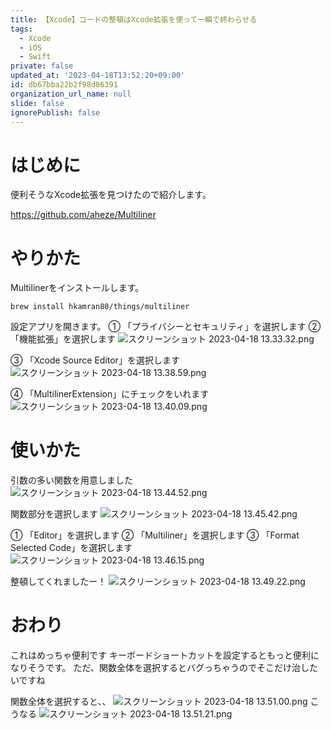 ```yaml
---
title: 【Xcode】コードの整頓はXcode拡張を使って一瞬で終わらせる
tags:
  - Xcode
  - iOS
  - Swift
private: false
updated_at: '2023-04-18T13:52:20+09:00'
id: db67bba22b2f98d86391
organization_url_name: null
slide: false
ignorePublish: false
---
```

# はじめに
便利そうなXcode拡張を見つけたので紹介します。

https://github.com/aheze/Multiliner

# やりかた
Multilinerをインストールします。
```:ターミナル
brew install hkamran80/things/multiliner
```

設定アプリを開きます。
① 「プライバシーとセキュリティ」を選択します
② 「機能拡張」を選択します
![スクリーンショット 2023-04-18 13.33.32.png](https://qiita-image-store.s3.ap-northeast-1.amazonaws.com/0/1745371/dc44130e-33d7-6b9f-e69e-aa84b686af7c.png)

③ 「Xcode Source Editor」を選択します
![スクリーンショット 2023-04-18 13.38.59.png](https://qiita-image-store.s3.ap-northeast-1.amazonaws.com/0/1745371/8c5d0569-52b7-065b-5931-3ef6d4a1529b.png)

④ 「MultilinerExtension」にチェックをいれます
![スクリーンショット 2023-04-18 13.40.09.png](https://qiita-image-store.s3.ap-northeast-1.amazonaws.com/0/1745371/39f31a40-c7e9-9930-14a8-d1d233dd4f59.png)

# 使いかた
引数の多い関数を用意しました
![スクリーンショット 2023-04-18 13.44.52.png](https://qiita-image-store.s3.ap-northeast-1.amazonaws.com/0/1745371/f0a0cabe-08a9-5b5a-8347-63bb5091bcf4.png)

関数部分を選択します
![スクリーンショット 2023-04-18 13.45.42.png](https://qiita-image-store.s3.ap-northeast-1.amazonaws.com/0/1745371/47392e82-ad83-dcf9-51b0-2d9c534599aa.png)

① 「Editor」を選択します
② 「Multiliner」を選択します
③ 「Format Selected Code」を選択します
![スクリーンショット 2023-04-18 13.46.15.png](https://qiita-image-store.s3.ap-northeast-1.amazonaws.com/0/1745371/7bbe7114-2a88-3c06-cc8c-0008859ef61b.png)

整頓してくれましたー！
![スクリーンショット 2023-04-18 13.49.22.png](https://qiita-image-store.s3.ap-northeast-1.amazonaws.com/0/1745371/30b319ff-5a99-c083-bf11-38ee5515a234.png)

# おわり
これはめっちゃ便利です
キーボードショートカットを設定するともっと便利になりそうです。
ただ、関数全体を選択するとバグっちゃうのでそこだけ治したいですね

関数全体を選択すると、、
![スクリーンショット 2023-04-18 13.51.00.png](https://qiita-image-store.s3.ap-northeast-1.amazonaws.com/0/1745371/b8435114-a23e-f892-555b-b3b1be54031d.png)
こうなる
![スクリーンショット 2023-04-18 13.51.21.png](https://qiita-image-store.s3.ap-northeast-1.amazonaws.com/0/1745371/7c87cdf5-db3d-65c8-1277-d4f25e16246b.png)

